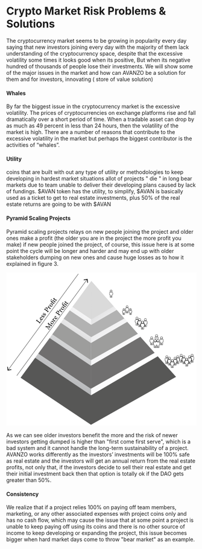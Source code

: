 # Crypto Market Risk Problems & Solutions

The cryptocurrency market seems to be growing in popularity every day saying that new investors joining every day with the majority of them lack understanding of the cryptocurrency space, despite that the excessive volatility some times it looks good when its positive, But when its negative hundred of thousands of people lose their investments. We will show some of the major issues in the market and how can AVANZO be a solution for them and for investors, innovating ( store of value solution)

#### Whales

By far the biggest issue in the cryptocurrency market is the excessive volatility. The prices of cryptocurrencies on exchange platforms rise and fall dramatically over a short period of time. When a tradable asset can drop by as much as 49 percent in less than 24 hours, then the volatility of the market is high. There are a number of reasons that contribute to the excessive volatility in the market but perhaps the biggest contributor is the activities of “whales”.

#### Utility

coins that are built with out any type of utility or methodologies to keep developing in hardest market situations allot of projects " die " in long bear markets due to team unable to deliver their developing plans caused by lack of fundings. $AVAN token has the utility, to simplify, $AVAN is basically used as a ticket to get to real estate investments, plus 50% of the real estate returns are going to be with $AVAN

#### Pyramid Scaling Projects

Pyramid scaling projects relays on new people joining the project and older ones make a profit (the older you are in the project the more profit you make) if new people joined the project, of course, this issue here is at some point the cycle will be longer and harder and may end up with older stakeholders dumping on new ones and cause huge losses as to how it explained in figure 3.

![Figure "3"](<../.gitbook/assets/Screenshot (61).png>)

As we can see older investors benefit the more and the risk of newer investors getting dumped is higher than "first come first serve", which is a bad system and it cannot handle the long-term sustainability of a project. AVANZO works differently as the investors’ investments will be 100% safe as real estate and the investors will get an annual return from the real estate profits, not only that, if the investors decide to sell their real estate and get their initial investment back then that option is totally ok if the DAO gets greater than 50%.

#### Consistency

We realize that if a project relies 100% on paying off team members, marketing, or any other associated expenses with project coins only and has no cash flow, which may cause the issue that at some point a project is unable to keep paying off using its coins and there is no other source of income to keep developing or expanding the project, this issue becomes bigger when hard market days come to throw "bear market" as an example.
